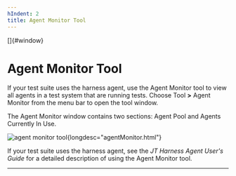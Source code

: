 ```yaml
---
hIndent: 2
title: Agent Monitor Tool
---
```


[]{#window}

# Agent Monitor Tool

If your test suite uses the harness agent, use the Agent Monitor tool to view all agents in a test
system that are running tests. Choose Tool **\>** Agent Monitor from the menu bar to open the tool
window.

The Agent Monitor window contains two sections: Agent Pool and Agents Currently In Use.

![agent monitor tool](../../images/JT4agentMonitor.gif){longdesc="agentMonitor.html"}

If your test suite uses the harness agent, see the *JT Harness Agent User\'s Guide* for a detailed
description of using the Agent Monitor tool.

----------------------------------------------------------------------------------------------------


